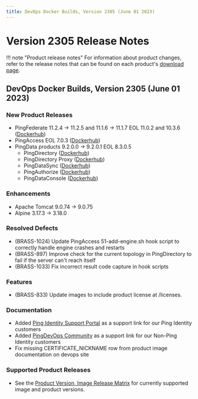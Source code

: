 ```yaml
---
title: DevOps Docker Builds, Version 2305 (June 01 2023)
---
```


# Version 2305 Release Notes

!!! note "Product release notes"
For information about product changes, refer to the release notes that can be found on each product's [download page](https://www.pingidentity.com/en/resources/downloads.html).

## DevOps Docker Builds, Version 2305 (June 01 2023)

### New Product Releases
- PingFederate 11.2.4 → 11.2.5 and 11.1.6 → 11.1.7 EOL 11.0.2 and 10.3.6 ([Dockerhub](https://hub.docker.com/r/pingidentity/pingfederate))
- PingAccess EOL 7.0.3 ([Dockerhub](https://hub.docker.com/r/pingidentity/pingaccess))
- PingData products 9.2.0.0 -> 9.2.0.1 EOL 8.3.0.5
    - PingDirectory ([Dockerhub](https://hub.docker.com/r/pingidentity/pingdirectory))
    - PingDirectory Proxy ([Dockerhub](https://hub.docker.com/r/pingidentity/pingdirectoryproxy))
    - PingDataSync ([Dockerhub](https://hub.docker.com/r/pingidentity/pingdatasync))
    - PingAuthorize ([Dockerhub](https://hub.docker.com/r/pingidentity/pingauthorize))
    - PingDataConsole ([Dockerhub](https://hub.docker.com/r/pingidentity/pingdataconsole))

### Enhancements
- Apache Tomcat 9.0.74 → 9.0.75
- Alpine 3.17.3 → 3.18.0

### Resolved Defects
- (BRASS-1024) Update PingAccess 51-add-engine.sh hook script to correctly handle engine crashes and restarts
- (BRASS-897) Improve check for the current topology in PingDirectory to fail if the server can't reach itself
- (BRASS-1033) Fix incorrect result code capture in hook scripts


### Features
- (BRASS-833) Update images to include product license at /licenses.

### Documentation
- Added [Ping Identity Support Portal](https://support.pingidentity.com/s/) as a support link for our Ping Identity customers
- Added [PingDevOps Community](https://support.pingidentity.com/s/topic/0TO1W000000IF30WAG/pingdevops) as a support link for our Non-Ping Identity customers
- Fix missing CERTIFICATE_NICKNAME row from product image documentation on devops site

### Supported Product Releases
- See the [Product Version, Image Release Matrix](../docker-images/productVersionMatrix.md)
  for currently supported image and product versions.
